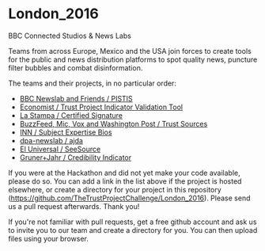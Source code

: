 # London_2016
BBC Connected Studios &amp; News Labs

Teams from across Europe, Mexico and the USA join forces to create tools for the public and news distribution platforms to spot quality news, puncture filter bubbles and combat disinformation. 

The teams and their projects, in no particular order:

  - [BBC Newslab and Friends / PISTIS ](https://github.com/TheTrustProjectChallenge/PISTIS)
  - [Economist / Trust Project Indicator Validation Tool](https://github.com/TheTrustProjectChallenge/London_2016/tree/master/trustProjectEconomist) 
  - [La Stampa / Certified Signature](https://github.com/TheTrustProjectChallenge/London_2016/tree/master/certified_signature)
  - [BuzzFeed, Mic, Vox and Washington Post / Trust Sources](https://github.com/TheTrustProjectChallenge/trust-sources)
  - [INN / Subject Expertise Bios ](https://github.com/TheTrustProjectChallenge/Subject-Expertise-Bios)
  - [dpa-newslab / ajda](https://dpa-newslab.github.io/ajda)
  - [El Universal / SeeSource ](https://github.com/TheTrustProjectChallenge/London_2016/tree/master/eluniversal)
  - [Gruner+Jahr / Credibility Indicator](https://github.com/TheTrustProjectChallenge/London_2016/tree/master/credibility-indicator)


If you were at the Hackathon and did not yet make your code available, please do so. You can add a link in the list above if the project is hosted elsewhere, or create a directory for your project in this repository (https://github.com/TheTrustProjectChallenge/London_2016). Please send us a pull request afterwards. Thank you!

If you're not familiar with pull requests, get a free github account and ask us to invite you to our team and create a  directory for you. You can then upload files using your browser.  
